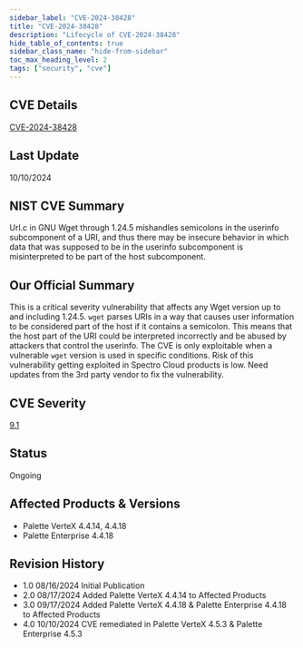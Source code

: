 ```yaml
---
sidebar_label: "CVE-2024-38428"
title: "CVE-2024-38428"
description: "Lifecycle of CVE-2024-38428"
hide_table_of_contents: true
sidebar_class_name: "hide-from-sidebar"
toc_max_heading_level: 2
tags: ["security", "cve"]
---
```


## CVE Details

[CVE-2024-38428](https://nvd.nist.gov/vuln/detail/CVE-2024-38428)

## Last Update

10/10/2024

## NIST CVE Summary

Url.c in GNU Wget through 1.24.5 mishandles semicolons in the userinfo subcomponent of a URI, and thus there may be
insecure behavior in which data that was supposed to be in the userinfo subcomponent is misinterpreted to be part of the
host subcomponent.

## Our Official Summary

This is a critical severity vulnerability that affects any Wget version up to and including 1.24.5. `wget` parses URIs
in a way that causes user information to be considered part of the host if it contains a semicolon. This means that the
host part of the URI could be interpreted incorrectly and be abused by attackers that control the userinfo. The CVE is
only exploitable when a vulnerable `wget` version is used in specific conditions. Risk of this vulnerability getting
exploited in Spectro Cloud products is low. Need updates from the 3rd party vendor to fix the vulnerability.

## CVE Severity

[9.1](https://nvd.nist.gov/vuln/detail/CVE-2024-38428)

## Status

Ongoing

## Affected Products & Versions

- Palette VerteX 4.4.14, 4.4.18
- Palette Enterprise 4.4.18

## Revision History

- 1.0 08/16/2024 Initial Publication
- 2.0 08/17/2024 Added Palette VerteX 4.4.14 to Affected Products
- 3.0 09/17/2024 Added Palette VerteX 4.4.18 & Palette Enterprise 4.4.18 to Affected Products
- 4.0 10/10/2024 CVE remediated in Palette VerteX 4.5.3 & Palette Enterprise 4.5.3
